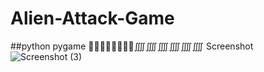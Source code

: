 # Alien-Attack-Game
##python pygame
🐱‍🏍🐱‍🏍🐱‍🏍🐱‍🏍⨌⨌⨌⨌⨌⨌
Screenshot
![Screenshot (3)](https://user-images.githubusercontent.com/43162246/65384801-46643e00-dd44-11e9-88a2-c8170d98ead3.png)


